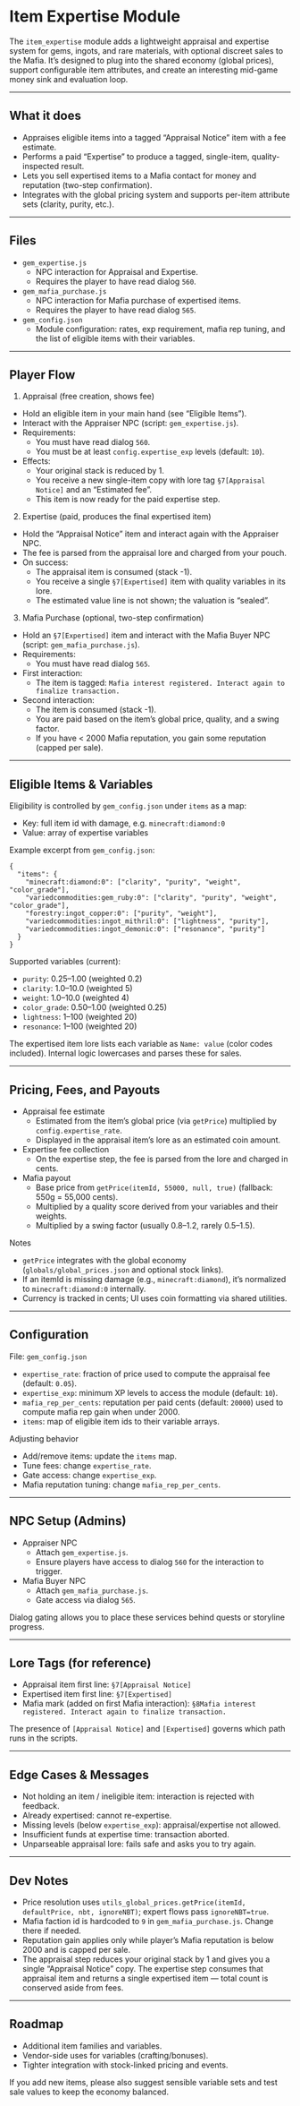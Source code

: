 # Item Expertise Module

The `item_expertise` module adds a lightweight appraisal and expertise system for gems, ingots, and rare materials, with optional discreet sales to the Mafia. It’s designed to plug into the shared economy (global prices), support configurable item attributes, and create an interesting mid-game money sink and evaluation loop.

---

## What it does
- Appraises eligible items into a tagged “Appraisal Notice” item with a fee estimate.
- Performs a paid “Expertise” to produce a tagged, single-item, quality-inspected result.
- Lets you sell expertised items to a Mafia contact for money and reputation (two-step confirmation).
- Integrates with the global pricing system and supports per-item attribute sets (clarity, purity, etc.).

---

## Files
- `gem_expertise.js`
  - NPC interaction for Appraisal and Expertise.
  - Requires the player to have read dialog `560`.
- `gem_mafia_purchase.js`
  - NPC interaction for Mafia purchase of expertised items.
  - Requires the player to have read dialog `565`.
- `gem_config.json`
  - Module configuration: rates, exp requirement, mafia rep tuning, and the list of eligible items with their variables.

---

## Player Flow

1) Appraisal (free creation, shows fee)
- Hold an eligible item in your main hand (see “Eligible Items”).
- Interact with the Appraiser NPC (script: `gem_expertise.js`).
- Requirements:
  - You must have read dialog `560`.
  - You must be at least `config.expertise_exp` levels (default: `10`).
- Effects:
  - Your original stack is reduced by 1.
  - You receive a new single-item copy with lore tag `§7[Appraisal Notice]` and an “Estimated fee”.
  - This item is now ready for the paid expertise step.

2) Expertise (paid, produces the final expertised item)
- Hold the “Appraisal Notice” item and interact again with the Appraiser NPC.
- The fee is parsed from the appraisal lore and charged from your pouch.
- On success:
  - The appraisal item is consumed (stack -1).
  - You receive a single `§7[Expertised]` item with quality variables in its lore.
  - The estimated value line is not shown; the valuation is “sealed”.

3) Mafia Purchase (optional, two-step confirmation)
- Hold an `§7[Expertised]` item and interact with the Mafia Buyer NPC (script: `gem_mafia_purchase.js`).
- Requirements:
  - You must have read dialog `565`.
- First interaction:
  - The item is tagged: `Mafia interest registered. Interact again to finalize transaction.`
- Second interaction:
  - The item is consumed (stack -1).
  - You are paid based on the item’s global price, quality, and a swing factor.
  - If you have < 2000 Mafia reputation, you gain some reputation (capped per sale).

---

## Eligible Items & Variables

Eligibility is controlled by `gem_config.json` under `items` as a map:
- Key: full item id with damage, e.g. `minecraft:diamond:0`
- Value: array of expertise variables

Example excerpt from `gem_config.json`:
```
{
  "items": {
    "minecraft:diamond:0": ["clarity", "purity", "weight", "color_grade"],
    "variedcommodities:gem_ruby:0": ["clarity", "purity", "weight", "color_grade"],
    "forestry:ingot_copper:0": ["purity", "weight"],
    "variedcommodities:ingot_mithril:0": ["lightness", "purity"],
    "variedcommodities:ingot_demonic:0": ["resonance", "purity"]
  }
}
```

Supported variables (current):
- `purity`: 0.25–1.00 (weighted 0.2)
- `clarity`: 1.0–10.0 (weighted 5)
- `weight`: 1.0–10.0 (weighted 4)
- `color_grade`: 0.50–1.00 (weighted 0.25)
- `lightness`: 1–100 (weighted 20)
- `resonance`: 1–100 (weighted 20)

The expertised item lore lists each variable as `Name: value` (color codes included). Internal logic lowercases and parses these for sales.

---

## Pricing, Fees, and Payouts

- Appraisal fee estimate
  - Estimated from the item’s global price (via `getPrice`) multiplied by `config.expertise_rate`.
  - Displayed in the appraisal item’s lore as an estimated coin amount.
- Expertise fee collection
  - On the expertise step, the fee is parsed from the lore and charged in cents.
- Mafia payout
  - Base price from `getPrice(itemId, 55000, null, true)` (fallback: 550g = 55,000 cents).
  - Multiplied by a quality score derived from your variables and their weights.
  - Multiplied by a swing factor (usually 0.8–1.2, rarely 0.5–1.5).

Notes
- `getPrice` integrates with the global economy (`globals/global_prices.json` and optional stock links).
- If an itemId is missing damage (e.g., `minecraft:diamond`), it’s normalized to `minecraft:diamond:0` internally.
- Currency is tracked in cents; UI uses coin formatting via shared utilities.

---

## Configuration

File: `gem_config.json`
- `expertise_rate`: fraction of price used to compute the appraisal fee (default: `0.05`).
- `expertise_exp`: minimum XP levels to access the module (default: `10`).
- `mafia_rep_per_cents`: reputation per paid cents (default: `20000`) used to compute mafia rep gain when under 2000.
- `items`: map of eligible item ids to their variable arrays.

Adjusting behavior
- Add/remove items: update the `items` map.
- Tune fees: change `expertise_rate`.
- Gate access: change `expertise_exp`.
- Mafia reputation tuning: change `mafia_rep_per_cents`.

---

## NPC Setup (Admins)

- Appraiser NPC
  - Attach `gem_expertise.js`.
  - Ensure players have access to dialog `560` for the interaction to trigger.
- Mafia Buyer NPC
  - Attach `gem_mafia_purchase.js`.
  - Gate access via dialog `565`.

Dialog gating allows you to place these services behind quests or storyline progress.

---

## Lore Tags (for reference)
- Appraisal item first line: `§7[Appraisal Notice]`
- Expertised item first line: `§7[Expertised]`
- Mafia mark (added on first Mafia interaction): `§8Mafia interest registered. Interact again to finalize transaction.`

The presence of `[Appraisal Notice]` and `[Expertised]` governs which path runs in the scripts.

---

## Edge Cases & Messages
- Not holding an item / ineligible item: interaction is rejected with feedback.
- Already expertised: cannot re-expertise.
- Missing levels (below `expertise_exp`): appraisal/expertise not allowed.
- Insufficient funds at expertise time: transaction aborted.
- Unparseable appraisal lore: fails safe and asks you to try again.

---

## Dev Notes
- Price resolution uses `utils_global_prices.getPrice(itemId, defaultPrice, nbt, ignoreNBT)`; expert flows pass `ignoreNBT=true`.
- Mafia faction id is hardcoded to `9` in `gem_mafia_purchase.js`. Change there if needed.
- Reputation gain applies only while player’s Mafia reputation is below 2000 and is capped per sale.
- The appraisal step reduces your original stack by 1 and gives you a single “Appraisal Notice” copy. The expertise step consumes that appraisal item and returns a single expertised item — total count is conserved aside from fees.

---

## Roadmap
- Additional item families and variables.
- Vendor-side uses for variables (crafting/bonuses).
- Tighter integration with stock-linked pricing and events.

If you add new items, please also suggest sensible variable sets and test sale values to keep the economy balanced.